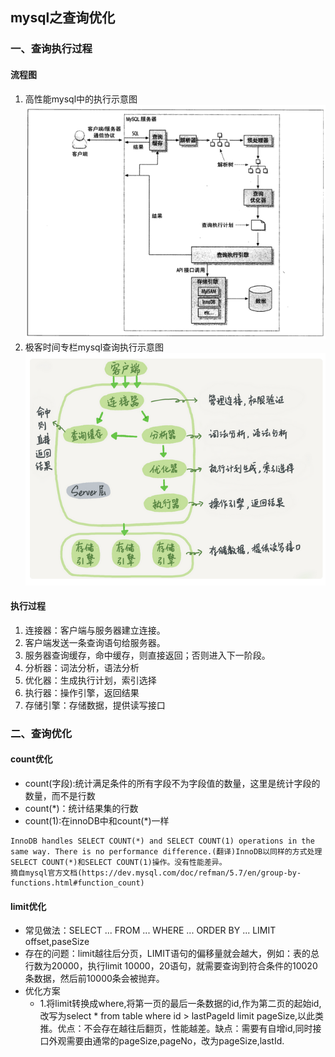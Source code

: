## mysql之查询优化


### 一、查询执行过程
#### 流程图
1. 高性能mysql中的执行示意图
![](../../pic/mysql/mysql查询执行过程.png)
2. 极客时间专栏mysql查询执行示意图
![](../../pic/mysql/mysql执行示意图(极客时间版).png)
#### 执行过程
1. 连接器：客户端与服务器建立连接。
2. 客户端发送一条查询语句给服务器。
3. 服务器查询缓存，命中缓存，则直接返回；否则进入下一阶段。
4. 分析器：词法分析，语法分析
5. 优化器：生成执行计划，索引选择
6. 执行器：操作引擎，返回结果
7. 存储引擎：存储数据，提供读写接口



### 二、查询优化
#### count优化
* count(字段):统计满足条件的所有字段不为字段值的数量，这里是统计字段的数量，而不是行数  
* count(*)：统计结果集的行数
* count(1):在innoDB中和count(*)一样
```
InnoDB handles SELECT COUNT(*) and SELECT COUNT(1) operations in the same way. There is no performance difference.(翻译)InnoDB以同样的方式处理SELECT COUNT(*)和SELECT COUNT(1)操作。没有性能差异。
摘自mysql官方文档(https://dev.mysql.com/doc/refman/5.7/en/group-by-functions.html#function_count)
```

#### limit优化
- 常见做法：SELECT ... FROM ... WHERE ... ORDER BY ... LIMIT offset,paseSize
- 存在的问题：limit越往后分页，LIMIT语句的偏移量就会越大，例如：表的总行数为20000，执行limit 10000，20语句，就需要查询到符合条件的10020条数据，然后前10000条会被抛弃。
- 优化方案
    - 1.将limit转换成where,将第一页的最后一条数据的id,作为第二页的起始id,改写为select * from table where id > lastPageId limit pageSize,以此类推。优点：不会存在越往后翻页，性能越差。缺点：需要有自增id,同时接口外观需要由通常的pageSize,pageNo，改为pageSize,lastId.

 